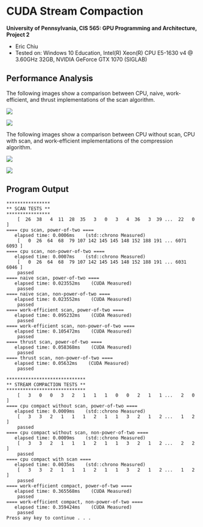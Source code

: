 CUDA Stream Compaction
======================

**University of Pennsylvania, CIS 565: GPU Programming and Architecture, Project 2**

* Eric Chiu
* Tested on: Windows 10 Education, Intel(R) Xeon(R) CPU E5-1630 v4 @ 3.60GHz 32GB, NVIDIA GeForce GTX 1070 (SIGLAB)

## Performance Analysis

The following images show a comparison between CPU, naive, work-efficient, and thrust implementations of the scan algorithm.

![](./images/scan-data.png)

![](./images/scan-chart.png)

The following images show a comparison between CPU without scan, CPU with scan, and work-efficient implementations of the compression algorithm.

![](./images/compression-data.png)

![](./images/compression-chart.png)

## Program Output

```
****************
** SCAN TESTS **
****************
    [  26  38   4  11  28  35   3   0   3   4  36   3  39 ...  22   0 ]
==== cpu scan, power-of-two ====
   elapsed time: 0.0006ms    (std::chrono Measured)
    [   0  26  64  68  79 107 142 145 145 148 152 188 191 ... 6071 6093 ]
==== cpu scan, non-power-of-two ====
   elapsed time: 0.0007ms    (std::chrono Measured)
    [   0  26  64  68  79 107 142 145 145 148 152 188 191 ... 6031 6046 ]
    passed
==== naive scan, power-of-two ====
   elapsed time: 0.023552ms    (CUDA Measured)
    passed
==== naive scan, non-power-of-two ====
   elapsed time: 0.023552ms    (CUDA Measured)
    passed
==== work-efficient scan, power-of-two ====
   elapsed time: 0.095232ms    (CUDA Measured)
    passed
==== work-efficient scan, non-power-of-two ====
   elapsed time: 0.105472ms    (CUDA Measured)
    passed
==== thrust scan, power-of-two ====
   elapsed time: 0.058368ms    (CUDA Measured)
    passed
==== thrust scan, non-power-of-two ====
   elapsed time: 0.05632ms    (CUDA Measured)
    passed

*****************************
** STREAM COMPACTION TESTS **
*****************************
    [   3   0   0   3   2   1   1   1   0   0   2   1   1 ...   2   0 ]
==== cpu compact without scan, power-of-two ====
   elapsed time: 0.0009ms    (std::chrono Measured)
    [   3   3   2   1   1   1   2   1   1   3   2   1   2 ...   1   2 ]
    passed
==== cpu compact without scan, non-power-of-two ====
   elapsed time: 0.0009ms    (std::chrono Measured)
    [   3   3   2   1   1   1   2   1   1   3   2   1   2 ...   2   2 ]
    passed
==== cpu compact with scan ====
   elapsed time: 0.0035ms    (std::chrono Measured)
    [   3   3   2   1   1   1   2   1   1   3   2   1   2 ...   1   2 ]
    passed
==== work-efficient compact, power-of-two ====
   elapsed time: 0.365568ms    (CUDA Measured)
    passed
==== work-efficient compact, non-power-of-two ====
   elapsed time: 0.359424ms    (CUDA Measured)
    passed
Press any key to continue . . .

```